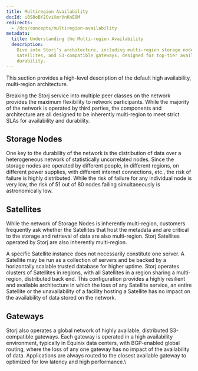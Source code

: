 ```yaml
---
title: Multiregion Availability
docId: i8S8oBY2CviXmrVnKnE9M
redirects:
  - /dcs/concepts/multiregion-availability
metadata:
  title: Understanding the Multi-region Availability
  description:
    Dive into Storj’s architecture, including multi-region storage nodes,
    satellites, and S3-compatible gateways, designed for top-tier availability and
    durability.
---
```


This section provides a high-level description of the default high availability, multi-region architecture.

Breaking the Storj service into multiple peer classes on the network provides the maximum flexibility to network participants. While the majority of the network is operated by third parties, the components and architecture are all designed to be inherently multi-region to meet strict SLAs for availability and durability.

## Storage Nodes

One key to the durability of the network is the distribution of data over a heterogeneous network of statistically uncorrelated nodes. Since the storage nodes are operated by different people, in different regions, on different power supplies, with different internet connections, etc., the risk of failure is highly distributed. While the risk of failure for any individual node is very low, the risk of 51 out of 80 nodes failing simultaneously is astronomically low.

## Satellites

While the network of Storage Nodes is inherently multi-region, customers frequently ask whether the Satellites that host the metadata and are critical to the storage and retrieval of data are also multi-region. Storj Satellites operated by Storj are also inherently multi-region. 

A specific Satellite instance does not necessarily constitute one server. A Satellite may be run as a collection of servers and be backed by a horizontally scalable trusted database for higher uptime. Storj operates clusters of Satellites in regions, with all Satellites in a region sharing a multi-region, distributed back end. This configuration provides a highly resilient and available architecture in which the loss of any Satellite service, an entire Satellite or the unavailability of a facility hosting a Satellite has no impact on the availability of data stored on the network.

## Gateways

Storj also operates a global network of highly available, distributed S3-compatible gateways. Each gateway is operated in a high availability environment, typically in Equinix data centers, with BGP-enabled global routing, where the loss of any one gateway has no impact of the availability of data. Applications are always routed to the closest available gateway to optimized for low latency and high performance.\\
